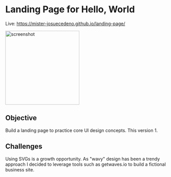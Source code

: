 # Landing Page for Hello, World

Live: https://mister-josuecedeno.github.io/landing-page/

<img width="231" alt="screenshot" src="https://user-images.githubusercontent.com/47830532/105092754-49219100-5a67-11eb-8d5b-d4938719abb4.png">

## Objective

Build a landing page to practice core UI design concepts. This version 1.

## Challenges

Using SVGs is a growth opportunity. As "wavy" design has been a trendy approach I decided to leverage tools such as getwaves.io to build a fictional business site.
